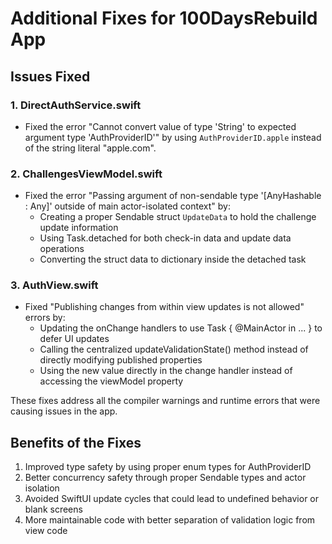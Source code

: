 # Additional Fixes for 100DaysRebuild App

## Issues Fixed

### 1. DirectAuthService.swift

- Fixed the error "Cannot convert value of type 'String' to expected argument type 'AuthProviderID'" by using `AuthProviderID.apple` instead of the string literal "apple.com".

### 2. ChallengesViewModel.swift

- Fixed the error "Passing argument of non-sendable type '[AnyHashable : Any]' outside of main actor-isolated context" by:
  - Creating a proper Sendable struct `UpdateData` to hold the challenge update information
  - Using Task.detached for both check-in data and update data operations
  - Converting the struct data to dictionary inside the detached task

### 3. AuthView.swift

- Fixed "Publishing changes from within view updates is not allowed" errors by:
  - Updating the onChange handlers to use Task { @MainActor in ... } to defer UI updates
  - Calling the centralized updateValidationState() method instead of directly modifying published properties
  - Using the new value directly in the change handler instead of accessing the viewModel property

These fixes address all the compiler warnings and runtime errors that were causing issues in the app.

## Benefits of the Fixes

1. Improved type safety by using proper enum types for AuthProviderID
2. Better concurrency safety through proper Sendable types and actor isolation
3. Avoided SwiftUI update cycles that could lead to undefined behavior or blank screens
4. More maintainable code with better separation of validation logic from view code
